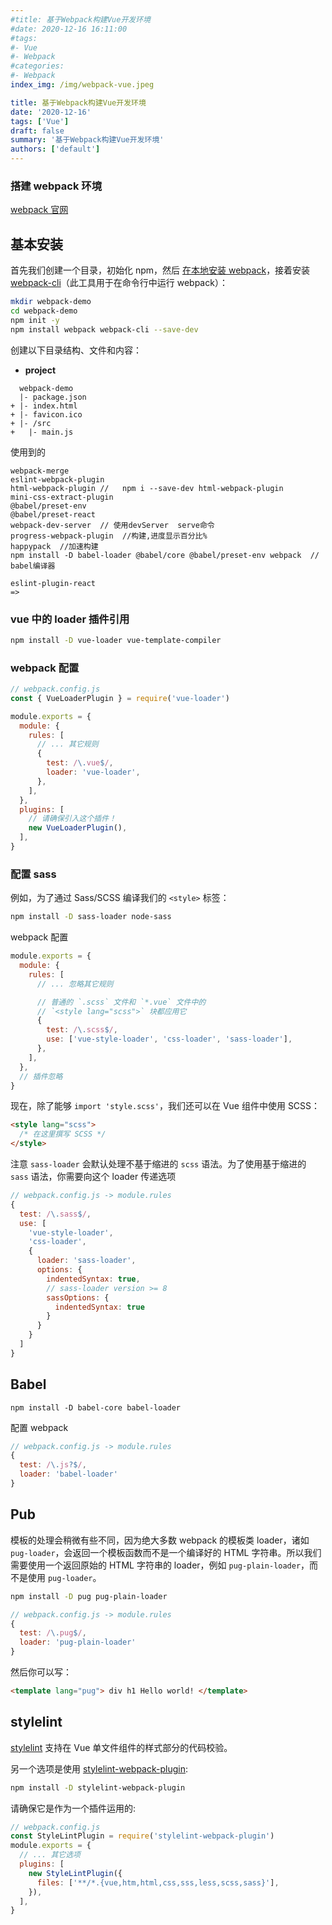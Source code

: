 ```yaml
---
#title: 基于Webpack构建Vue开发环境
#date: 2020-12-16 16:11:00
#tags:
#- Vue
#- Webpack
#categories:
#- Webpack
index_img: /img/webpack-vue.jpeg

title: 基于Webpack构建Vue开发环境
date: '2020-12-16'
tags: ['Vue']
draft: false
summary: '基于Webpack构建Vue开发环境'
authors: ['default']
---
```


### 搭建 webpack 环境

[webpack 官网](<(https://webpack.docschina.org/guides/getting-started/)>)

## 基本安装

首先我们创建一个目录，初始化 npm，然后 [在本地安装 webpack](https://webpack.docschina.org/guides/installation#local-installation)，接着安装 [webpack-cli](https://github.com/webpack/webpack-cli)（此工具用于在命令行中运行 webpack）：

```sh
mkdir webpack-demo
cd webpack-demo
npm init -y
npm install webpack webpack-cli --save-dev
```

创建以下目录结构、文件和内容：

- **project**

```
  webpack-demo
  |- package.json
+ |- index.html
+ |- favicon.ico
+ |- /src
+   |- main.js
```

使用到的

```
webpack-merge
eslint-webpack-plugin
html-webpack-plugin //   npm i --save-dev html-webpack-plugin
mini-css-extract-plugin
@babel/preset-env
@babel/preset-react
webpack-dev-server  // 使用devServer  serve命令
progress-webpack-plugin  //构建,进度显示百分比%
happypack  //加速构建
npm install -D babel-loader @babel/core @babel/preset-env webpack  // babel编译器

eslint-plugin-react
=>
```

### vue 中的 loader 插件引用

```sh
npm install -D vue-loader vue-template-compiler
```

### webpack 配置

```js
// webpack.config.js
const { VueLoaderPlugin } = require('vue-loader')

module.exports = {
  module: {
    rules: [
      // ... 其它规则
      {
        test: /\.vue$/,
        loader: 'vue-loader',
      },
    ],
  },
  plugins: [
    // 请确保引入这个插件！
    new VueLoaderPlugin(),
  ],
}
```

### 配置 sass

例如，为了通过 Sass/SCSS 编译我们的 `<style>` 标签：

```sh
npm install -D sass-loader node-sass
```

webpack 配置

```js
module.exports = {
  module: {
    rules: [
      // ... 忽略其它规则

      // 普通的 `.scss` 文件和 `*.vue` 文件中的
      // `<style lang="scss">` 块都应用它
      {
        test: /\.scss$/,
        use: ['vue-style-loader', 'css-loader', 'sass-loader'],
      },
    ],
  },
  // 插件忽略
}
```

现在，除了能够 `import 'style.scss'`，我们还可以在 Vue 组件中使用 SCSS：

```html
<style lang="scss">
  /* 在这里撰写 SCSS */
</style>
```

注意 `sass-loader` 会默认处理不基于缩进的 `scss` 语法。为了使用基于缩进的 `sass` 语法，你需要向这个 loader 传递选项

```js
// webpack.config.js -> module.rules
{
  test: /\.sass$/,
  use: [
    'vue-style-loader',
    'css-loader',
    {
      loader: 'sass-loader',
      options: {
        indentedSyntax: true,
        // sass-loader version >= 8
        sassOptions: {
          indentedSyntax: true
        }
      }
    }
  ]
}
```

## Babel

```
npm install -D babel-core babel-loader
```

配置 webpack

```js
// webpack.config.js -> module.rules
{
  test: /\.js?$/,
  loader: 'babel-loader'
}
```

## Pub

模板的处理会稍微有些不同，因为绝大多数 webpack 的模板类 loader，诸如 `pug-loader`，会返回一个模板函数而不是一个编译好的 HTML 字符串。所以我们需要使用一个返回原始的 HTML 字符串的 loader，例如 `pug-plain-loader`，而不是使用 `pug-loader`。

```sh
npm install -D pug pug-plain-loader
```

```js
// webpack.config.js -> module.rules
{
  test: /\.pug$/,
  loader: 'pug-plain-loader'
}
```

然后你可以写：

```html
<template lang="pug"> div h1 Hello world! </template>
```

## stylelint

[stylelint](https://stylelint.io/) 支持在 Vue 单文件组件的样式部分的代码校验。

另一个选项是使用 [stylelint-webpack-plugin](https://github.com/webpack-contrib/stylelint-webpack-plugin):

```sh
npm install -D stylelint-webpack-plugin
```

请确保它是作为一个插件运用的:

```js
// webpack.config.js
const StyleLintPlugin = require('stylelint-webpack-plugin')
module.exports = {
  // ... 其它选项
  plugins: [
    new StyleLintPlugin({
      files: ['**/*.{vue,htm,html,css,sss,less,scss,sass}'],
    }),
  ],
}
```
